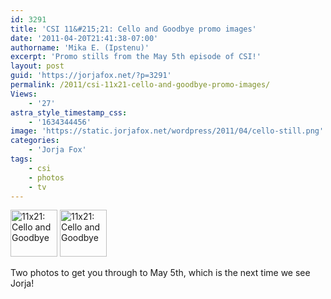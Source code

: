 ```yaml
---
id: 3291
title: 'CSI 11&#215;21: Cello and Goodbye promo images'
date: '2011-04-20T21:41:38-07:00'
authorname: 'Mika E. (Ipstenu)'
excerpt: 'Promo stills from the May 5th episode of CSI!'
layout: post
guid: 'https://jorjafox.net/?p=3291'
permalink: /2011/csi-11x21-cello-and-goodbye-promo-images/
Views:
    - '27'
astra_style_timestamp_css:
    - '1634344456'
image: 'https://static.jorjafox.net/wordpress/2011/04/cello-still.png'
categories:
    - 'Jorja Fox'
tags:
    - csi
    - photos
    - tv
---
```


<a href="/gallery/tv/csi/pub/s11/stills/1121-cello_001.jpg" title="11x21: Cello and Goodbye"><img src="/gallery/cache/tv/csi/pub/s11/stills/1121-cello_001_200_cw200_ch200_thumb.jpg" width="75" height="75" class="zenphoto" alt="11x21: Cello and Goodbye" /></a> <a href="/gallery/tv/csi/pub/s11/stills/1121-cello_002.jpg" title="11x21: Cello and Goodbye"><img src="/gallery/cache/tv/csi/pub/s11/stills/1121-cello_002_200_cw200_ch200_thumb.jpg" width="75" height="75" class="zenphoto" alt="11x21: Cello and Goodbye" /></a>

Two photos to get you through to May 5th, which is the next time we see Jorja!
